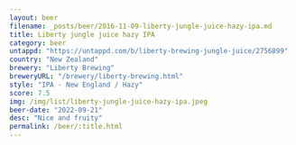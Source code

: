 ```yaml
---
layout: beer
filename: _posts/beer/2016-11-09-liberty-jungle-juice-hazy-ipa.md
title: Liberty jungle juice hazy IPA
category: beer
untappd: "https://untappd.com/b/liberty-brewing-jungle-juice/2756899"
country: "New Zealand"
brewery: "Liberty Brewing"
breweryURL: "/brewery/liberty-brewing.html"
style: "IPA - New England / Hazy"
score: 7.5
img: /img/list/liberty-jungle-juice-hazy-ipa.jpeg
beer-date: "2022-09-21"
desc: "Nice and fruity"
permalink: /beer/:title.html
---
```

